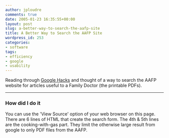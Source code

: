 ```yaml
---
author: jploudre
comments: true
date: 2005-01-23 16:35:55+00:00
layout: post
slug: a-better-way-to-search-the-aafp-site
title: A Better Way to Search the AAFP Site
wordpress_id: 253
categories:
- software
tags:
- efficiency
- google
- usability
---
```


Reading through [Google Hacks](http://www.amazon.com/exec/obidos/tg/detail/-/0596004478/qid=1076563948//ref=sr_8_xs_ap_i1_xgl14/104-5723696-2099150?v=glance&s;=books&n;=507846) and thought of a way to search the AAFP website for articles useful to a Family Doctor (the printable PDFs).

    

-----

### How did I do it

You can use the 'View Source' option of your web browser on this page. There are 6 lines of HTML that create the search form. The 4th & 5th lines are the cooking-with-gas part. They limit the otherwise large result from google to only PDF files from the AAFP.

      
      
      
      
      
      
